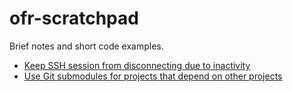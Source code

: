 # ofr-scratchpad

Brief notes and short code examples.

* [Keep SSH session from disconnecting due to inactivity](ssh-keep-alive.md)
* [Use Git submodules for projects that depend on other projects](git-submodules.md)
